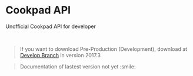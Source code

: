# Cookpad API
Unofficial Cookpad API for developer

<br><blockquote>
If you want to download Pre-Production (Development), download at <a href="https://github.com/iniakunhuda/api-cookpad/tree/develop">Develop Branch</a> in version 2017.3
</blockquote>

<blockquote>
Documentation of lastest version not yet :smile:
</blockquote>
